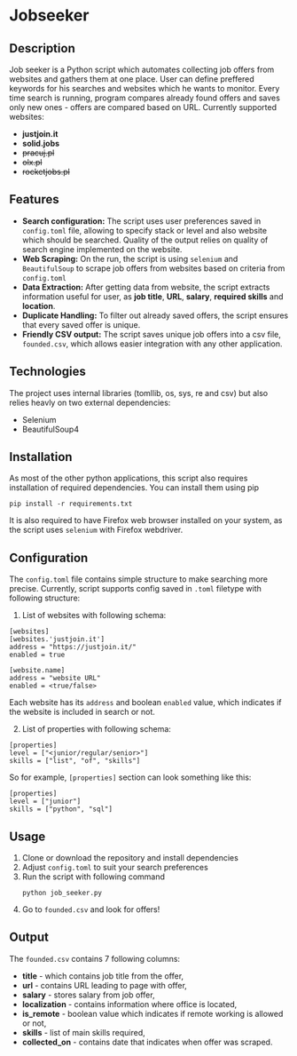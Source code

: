 # Jobseeker

## Description

Job seeker is a Python script which automates collecting job offers from websites and gathers them at one place. User can define preffered keywords for his searches and websites which he wants to monitor. Every time search is running, program compares already found offers and saves only new ones - offers are compared based on URL. Currently supported websites:

+ **justjoin.it**
+  **solid.jobs**
+ ~~pracuj.pl~~
+ ~~olx.pl~~
+ ~~rocketjobs.pl~~


## Features

+ **Search configuration:** The script uses user preferences saved in `config.toml` file, allowing to specify stack or level and also website which should be searched. Quality of the output relies on quality of search engine implemented on the website.
+ **Web Scraping:** On the run, the script is using `selenium` and `BeautifulSoup` to scrape job offers from websites based on criteria from `config.toml`
+ **Data Extraction:** After getting data from website, the script extracts information useful for user, as **job title**, **URL**, **salary**, **required skills** and **location**.
+ **Duplicate Handling:** To filter out already saved offers, the script ensures that every saved offer is unique.
+ **Friendly CSV output:** The script saves unique job offers into a csv file, `founded.csv`, which allows easier integration with any other application. 

## Technologies

The project uses internal libraries (tomllib, os, sys, re and csv) but also relies heavly on two external dependencies:
+ Selenium
+ BeautifulSoup4


## Installation

As most of the other python applications, this script also requires installation of required dependencies. You can install them using pip
```
pip install -r requirements.txt
```

It is also required to have Firefox web browser installed on your system, as the script uses `selenium` with Firefox webdriver.


## Configuration

The `config.toml` file contains simple structure to make searching more precise. 
Currently, script supports config saved in `.toml` filetype with following structure:

1. List of websites with following schema:
```
[websites]
[websites.'justjoin.it']
address = "https://justjoin.it/"
enabled = true

[website.name]
address = "website URL"
enabled = <true/false>
```
Each website has its `address` and boolean `enabled` value, which indicates if the website is included in search or not.

2. List of properties with following schema:
```
[properties]
level = ["<junior/regular/senior>"]
skills = ["list", "of", "skills"]
```

So for example, `[properties]` section can look something like this:

```
[properties]
level = ["junior"]
skills = ["python", "sql"]
```


## Usage 

1. Clone or download the repository and install dependencies
2. Adjust `config.toml` to suit your search preferences
3. Run the script with following command
   ```
   python job_seeker.py
   ```
4. Go to `founded.csv` and look for offers!   


## Output
The `founded.csv` contains 7 following columns:
+ **title** - which contains job title from the offer,
+ **url** - contains URL leading to page with offer,
+ **salary** - stores salary from job offer,
+ **localization** - contains information where office is located,
+ **is_remote** - boolean value which indicates if remote working is allowed or not,
+ **skills** - list of main skills required,
+ **collected_on** - contains date that indicates when offer was scraped.
